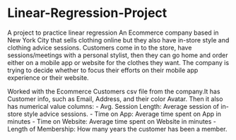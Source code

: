 # Linear-Regression-Project
A project to practice linear regression
An Ecommerce company based in New York City that sells clothing online but they also have in-store style and clothing advice sessions.
Customers come in to the store, have sessions/meetings with a personal stylist, then they can go home and order either on a mobile app or website for the 
clothes they want.
The company is trying to decide whether to focus their efforts on their mobile app experience or their website.

Worked with the Ecommerce Customers csv file from the company.It has Customer info, such as Email, Address, and their color Avatar. 
Then it also has numerical value columns:
    - Avg. Session Length: Average session of in-store style advice sessions.
    - Time on App: Average time spent on App in minutes
    - Time on Website: Average time spent on Website in minutes
    - Length of Membership: How many years the customer has been a member.
